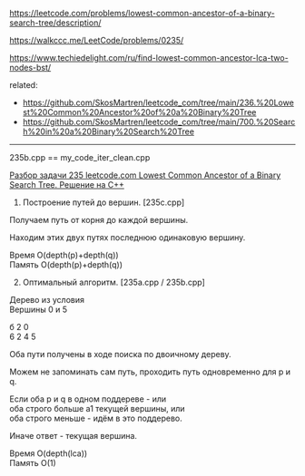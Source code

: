 https://leetcode.com/problems/lowest-common-ancestor-of-a-binary-search-tree/description/

https://walkccc.me/LeetCode/problems/0235/

https://www.techiedelight.com/ru/find-lowest-common-ancestor-lca-two-nodes-bst/

related:  
- https://github.com/SkosMartren/leetcode_com/tree/main/236.%20Lowest%20Common%20Ancestor%20of%20a%20Binary%20Tree 
- https://github.com/SkosMartren/leetcode_com/tree/main/700.%20Search%20in%20a%20Binary%20Search%20Tree
____________

235b.cpp == my_code_iter_clean.cpp

[Разбор задачи 235 leetcode.com Lowest Common Ancestor of a Binary Search Tree. Решение на C++](https://www.youtube.com/watch?v=SZp0M7DmHFs)

1. Построение путей до вершин. [235c.cpp]

Получаем путь от корня до каждой вершины.

Находим этих двух путях последнюю одинаковую вершину. 

Время O(depth(р)+depth(q))      
Память O(depth(р)+depth(q))
             
2. Оптимальный алгоритм. [235a.cpp / 235b.cpp]
      
Дерево из условия                       
Вершины 0 и 5
                    
б 2 0                   
6 2 4 5
           
Оба пути получены в ходе поиска по двоичному дереву. 
      
Можем не запоминать сам путь, проходить путь одновременно для р и q.
                                   
Если оба р и q в одном поддереве - или  
оба строго больше а1 текущей вершины, или  
оба строго меньше - идём в это поддерево.
         
Иначе ответ - текущая вершина.

Время O(depth(lca))  
Память O(1)
